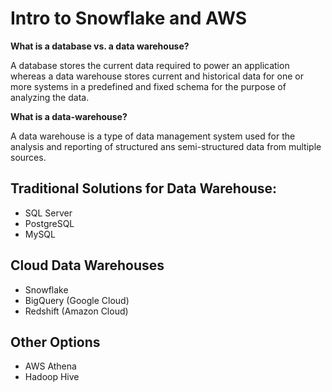 # Intro to Snowflake and AWS
**What is a database vs. a data warehouse?**

A database stores the current data required to power an application whereas a data warehouse stores current and historical data for one or more systems in a predefined and fixed schema for the purpose of analyzing the data.

**What is a data-warehouse?**

A data warehouse is a type of data management system used for the analysis and reporting of structured ans semi-structured data from multiple sources.

## Traditional Solutions for Data Warehouse:
- SQL Server
- PostgreSQL
- MySQL

## Cloud Data Warehouses
- Snowflake
- BigQuery (Google Cloud)
- Redshift (Amazon Cloud)

## Other Options
- AWS Athena
- Hadoop Hive

